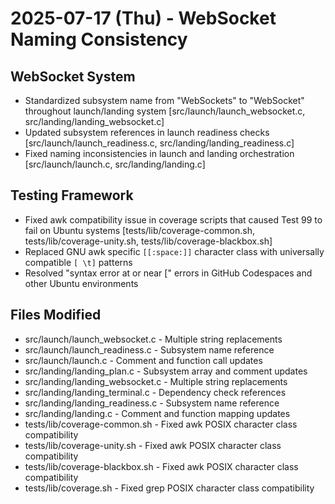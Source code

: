 # 2025-07-17 (Thu) - WebSocket Naming Consistency

## WebSocket System

- Standardized subsystem name from "WebSockets" to "WebSocket" throughout launch/landing system [src/launch/launch_websocket.c, src/landing/landing_websocket.c]
- Updated subsystem references in launch readiness checks [src/launch/launch_readiness.c, src/landing/landing_readiness.c]
- Fixed naming inconsistencies in launch and landing orchestration [src/launch/launch.c, src/landing/landing.c]

## Testing Framework

- Fixed awk compatibility issue in coverage scripts that caused Test 99 to fail on Ubuntu systems [tests/lib/coverage-common.sh, tests/lib/coverage-unity.sh, tests/lib/coverage-blackbox.sh]
- Replaced GNU awk specific `[[:space:]]` character class with universally compatible `[ \t]` patterns
- Resolved "syntax error at or near [" errors in GitHub Codespaces and other Ubuntu environments

## Files Modified

- src/launch/launch_websocket.c - Multiple string replacements
- src/launch/launch_readiness.c - Subsystem name reference
- src/launch/launch.c - Comment and function call updates
- src/landing/landing_plan.c - Subsystem array and comment updates
- src/landing/landing_websocket.c - Multiple string replacements
- src/landing/landing_terminal.c - Dependency check references
- src/landing/landing_readiness.c - Subsystem name reference
- src/landing/landing.c - Comment and function mapping updates
- tests/lib/coverage-common.sh - Fixed awk POSIX character class compatibility
- tests/lib/coverage-unity.sh - Fixed awk POSIX character class compatibility
- tests/lib/coverage-blackbox.sh - Fixed awk POSIX character class compatibility
- tests/lib/coverage.sh - Fixed grep POSIX character class compatibility